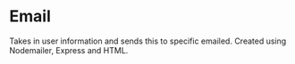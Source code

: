 # Email
Takes in user information and sends this to specific emailed. Created using Nodemailer, Express and HTML.
